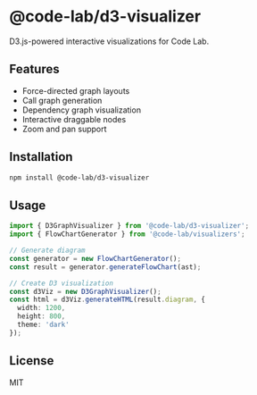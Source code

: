 # @code-lab/d3-visualizer

D3.js-powered interactive visualizations for Code Lab.

## Features

- Force-directed graph layouts
- Call graph generation
- Dependency graph visualization
- Interactive draggable nodes
- Zoom and pan support

## Installation

```bash
npm install @code-lab/d3-visualizer
```

## Usage

```typescript
import { D3GraphVisualizer } from '@code-lab/d3-visualizer';
import { FlowChartGenerator } from '@code-lab/visualizers';

// Generate diagram
const generator = new FlowChartGenerator();
const result = generator.generateFlowChart(ast);

// Create D3 visualization
const d3Viz = new D3GraphVisualizer();
const html = d3Viz.generateHTML(result.diagram, {
  width: 1200,
  height: 800,
  theme: 'dark'
});
```

## License

MIT

